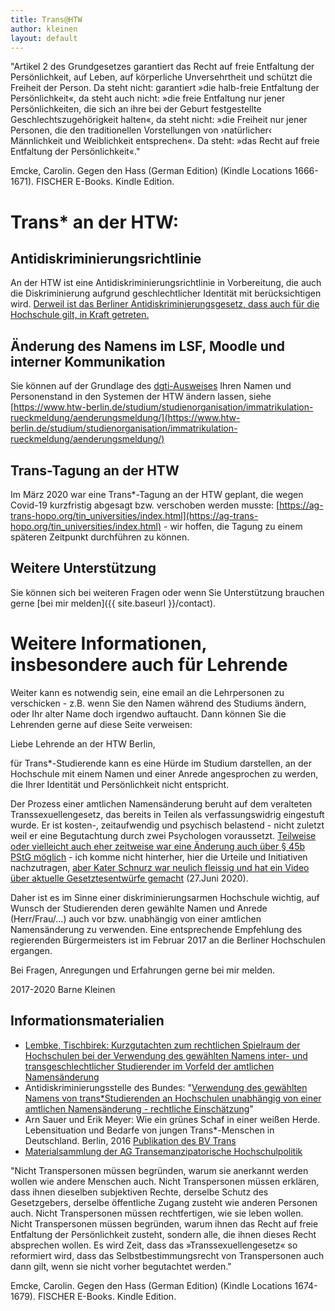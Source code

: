 ```yaml
---
title: Trans@HTW
author: kleinen
layout: default
---
```



"Artikel 2 des Grundgesetzes garantiert das Recht auf freie Entfaltung der Persönlichkeit, auf Leben, auf körperliche     Unversehrtheit und schützt die Freiheit der Person. Da steht nicht: garantiert »die halb-freie Entfaltung der     Persönlichkeit«, da steht auch nicht: »die freie Entfaltung nur jener Persönlichkeiten, die sich an ihre bei der Geburt
festgestellte Geschlechtszugehörigkeit halten«, da steht nicht: »die Freiheit nur jener Personen, die den traditionellen     Vorstellungen von ›natürlicher‹ Männlichkeit und Weiblichkeit entsprechen«. Da steht: »das Recht auf freie Entfaltung der     Persönlichkeit«."

Emcke, Carolin. Gegen den Hass (German Edition) (Kindle Locations 1666-1671). FISCHER E-Books. Kindle Edition.


# Trans* an der HTW:

## Antidiskriminierungsrichtlinie

An der HTW ist eine Antidiskriminierungsrichtlinie in Vorbereitung,
die auch die Diskriminierung aufgrund geschlechtlicher Identität mit berücksichtigen
wird. [Derweil ist das Berliner Antidiskriminierungsgesetz, dass auch für die Hochschule gilt,
in Kraft getreten.](https://www.berlin.de/sen/lads/recht/ladg/materialien/)

## Änderung des Namens im LSF, Moodle und interner Kommunikation

Sie können auf der Grundlage des [dgti-Ausweises](https://www.dgti.org/ergaenzungsausweis.html) Ihren Namen und Personenstand in den Systemen der HTW ändern lassen, siehe
[https://www.htw-berlin.de/studium/studienorganisation/immatrikulation-rueckmeldung/aenderungsmeldung/](https://www.htw-berlin.de/studium/studienorganisation/immatrikulation-rueckmeldung/aenderungsmeldung/)

## Trans-Tagung an der HTW

Im März 2020 war eine Trans*-Tagung an der HTW geplant, die wegen Covid-19 kurzfristig
abgesagt bzw. verschoben werden musste: [https://ag-trans-hopo.org/tin_universities/index.html](https://ag-trans-hopo.org/tin_universities/index.html) - wir hoffen, die Tagung zu einem späteren
Zeitpunkt durchführen zu können.

## Weitere Unterstützung

Sie können sich bei weiteren Fragen oder wenn Sie Unterstützung brauchen gerne [bei mir melden]({{ site.baseurl }}/contact).

Weitere Informationen, insbesondere auch für Lehrende
=================================================================
Weiter kann es notwendig sein, eine email an die Lehrpersonen zu verschicken -
z.B. wenn Sie den Namen während des Studiums ändern, oder Ihr alter Name
doch irgendwo auftaucht. Dann können Sie die Lehrenden gerne auf diese Seite
verweisen:

Liebe Lehrende an der HTW Berlin,

für Trans*-Studierende kann es eine Hürde im Studium darstellen, an der Hochschule
mit einem Namen und einer Anrede angesprochen zu werden, die Ihrer Identität und
Persönlichkeit nicht entspricht.  

Der Prozess einer amtlichen Namensänderung beruht auf dem veralteten Transsexuellengesetz, das bereits in Teilen als verfassungswidrig eingestuft wurde. Er ist kosten-, zeitaufwendig und psychisch belastend - nicht zuletzt weil er eine Begutachtung durch zwei Psychologen voraussetzt.
[Teilweise oder vielleicht auch eher zeitweise war eine Änderung auch über § 45b PStG möglich](https://www.lsvd.de/recht/ratgeber/transgender/ratgeber-zum-transsexuellengesetz/hinweise-fuer-antragstellerinnen.html) - ich komme nicht hinterher, hier
die Urteile und Initiativen nachzutragen, [aber Kater Schnurz war neulich fleissig und hat ein Video
über aktuelle Gesetztesentwürfe gemacht](https://www.youtube.com/watch?v=tupZItJvl5U) (27.Juni 2020).

Daher ist es im Sinne einer diskriminierungsarmen Hochschule wichtig,
auf Wunsch der Studierenden deren gewählte Namen und Anrede (Herr/Frau/...) auch
vor bzw. unabhängig von einer amtlichen Namensänderung zu verwenden.
Eine entsprechende Empfehlung des regierenden Bürgermeisters ist im Februar 2017
an die Berliner Hochschulen ergangen.

Bei Fragen, Anregungen und Erfahrungen gerne bei mir melden.

2017-2020 Barne Kleinen

## Informationsmaterialien
  * [Lembke, Tischbirek: Kurzgutachten zum rechtlichen Spielraum der Hochschulen bei der Verwendung des gewählten Namens inter- und transgeschlechtlicher Studierender im Vorfeld der amtlichen Namensänderung](https://ag-trans-hopo.org/Materialsammlung/Material_Rechtliches/GutachtenTIN-Vornamen_2019-10-20_UL+AT.pdf)
  * Antidiskriminierungsstelle des Bundes: "[Verwendung des gewählten Namens von trans*Studierenden
  an Hochschulen unabhängig von einer amtlichen Namensänderung - rechtliche Einschätzung](https://www.antidiskriminierungsstelle.de/SharedDocs/Downloads/DE/Literatur_Bildung/Name_Trans_Studierende.html)"
  * Arn Sauer und Erik Meyer: Wie ein grünes Schaf in einer weißen Herde. Lebensituation und Bedarfe von jungen Trans*-Menschen in Deutschland. Berlin, 2016 [Publikation des BV Trans](https://www.bv-trans.de/portfolio-item/wie-ein-gruenes-schaf/)
  * [Materialsammlung der AG Transemanzipatorische Hochschulpolitik](https://ag-trans-hopo.org/Materialsammlung/)




"Nicht Transpersonen müssen begründen, warum sie anerkannt werden wollen wie andere Menschen auch. Nicht Transpersonen müssen erklären, dass ihnen dieselben subjektiven Rechte, derselbe Schutz des Gesetzgebers, derselbe öffentliche Zugang zusteht wie anderen Personen auch. Nicht Transpersonen müssen rechtfertigen, wie sie leben wollen. Nicht Transpersonen müssen begründen, warum ihnen das Recht auf freie Entfaltung der Persönlichkeit zusteht, sondern alle, die ihnen dieses Recht absprechen wollen. Es wird Zeit, dass das »Transsexuellengesetz« so reformiert wird, dass das Selbstbestimmungsrecht von Transpersonen auch dann gilt, wenn sie nicht vorher begutachtet werden."


Emcke, Carolin. Gegen den Hass (German Edition) (Kindle Locations 1674-1679). FISCHER E-Books. Kindle Edition.
